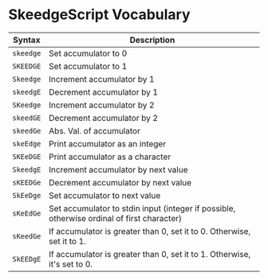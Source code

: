 # SkeedgeScript Vocabulary

| Syntax    | Description                                                                                |
| --------- | ------------------------------------------------------------------------------------------ |
| `skeedge` | Set accumulator to 0                                                                       |
| `SKEEDGE` | Set accumulator to 1                                                                       |
| `Skeedge` | Increment accumulator by 1                                                                 |
| `skeedgE` | Decrement accumulator by 1                                                                 |
| `SKeedge` | Increment accumulator by 2                                                                 |
| `skeedGE` | Decrement accumulator by 2                                                                 |
| `skeedGe` | Abs. Val. of accumulator                                                                   |
| `skeEdge` | Print accumulator as an integer                                                            |
| `SKEeDGE` | Print accumulator as a character                                                           |
| `SkeedgE` | Increment accumulator by next value                                                        |
| `sKEEDGe` | Decrement accumulator by next value                                                        |
| `SkEeDge` | Set accumulator to next value                                                              |
| `sKeEdGe` | Set accumulator to stdin input (integer if possible, otherwise ordinal of first character) |
| `sKeedGe` | If accumulator is greater than 0, set it to 0. Otherwise, set it to 1.                     |
| `SkEEDgE` | If accumulator is greater than 0, set it to 1. Otherwise, it's set to 0.                   |
